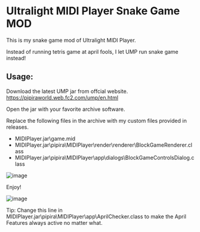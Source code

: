 # Ultralight MIDI Player Snake Game MOD
This is my snake game mod of Ultralight MIDI Player.

Instead of running tetris game at april fools, I let UMP run snake game instead! 

## Usage: 
Download the latest UMP jar from offcial website. https://pipiraworld.web.fc2.com/ump/en.html

Open the jar with your favorite archive software. 

Replace the following files in the archive with my custom files provided in releases. 

- MIDIPlayer.jar\game.mid
- MIDIPlayer.jar\pipira\MIDIPlayer\render\renderer\BlockGameRenderer.class
- MIDIPlayer.jar\pipira\MIDIPlayer\app\dialogs\BlockGameControlsDialog.class

![image](https://github.com/happymimimix/Ultralight-MIDI-Player-Snake-Game-MOD/assets/107282563/a735b6c3-b1a6-423f-b7f1-a76be5124066)

Enjoy!

![image](https://github.com/happymimimix/Ultralight-MIDI-Player-Snake-Game-MOD/assets/107282563/a66bc315-1d0f-49f3-82e8-ff09522ff2e3)

Tip: Change this line in MIDIPlayer.jar\pipira\MIDIPlayer\app\AprilChecker.class to make the April Features always active no matter what. 
